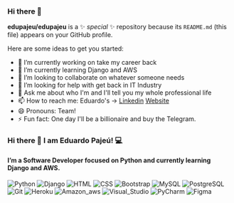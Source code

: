 ### Hi there 👋


**edupajeu/edupajeu** is a ✨ _special_ ✨ repository because its `README.md` (this file) appears on your GitHub profile.

Here are some ideas to get you started:

- 🔭 I’m currently working on take my career back
- 🌱 I’m currently learning Django and AWS
- 👯 I’m looking to collaborate on whatever someone needs 
- 🤔 I’m looking for help with get back in IT Industry
- 💬 Ask me about who I'm and I'll tell you my whole professional life
- 📫 How to reach me: 
                      Eduardo's -> [Linkedin](https://www.linkedin.com/in/eduardo-pajeú)
                                   [Website](https://eduardopajeu.xyz)
- 😄 Pronouns: Team!
- ⚡ Fun fact: One day I'll be a billionaire and buy the Telegram.

### Hi there 👋 I am Eduardo Pajeú! 💻


#### I’m a Software Developer focused on Python and currently learning Django and AWS. 

####


![Python](https://img.shields.io/badge/Python-ED8B00?style=for-the-badge&logo=python&logoColor=blue)
![Django](https://img.shields.io/badge/Django-6DB33F?style=for-the-badge&logo=django&logoColor=white)
![HTML](https://img.shields.io/badge/HTML-239120?style=for-the-badge&logo=html5&logoColor=white)
![CSS](https://img.shields.io/badge/CSS3-1572B6?style=for-the-badge&logo=css3&logoColor=white)
![Bootstrap](https://img.shields.io/badge/Bootstrap-20232A?style=for-the-badge&logo=bootstrap&logoColor=61DAFB)
![MySQL](https://img.shields.io/badge/MySQL-00000F?style=for-the-badge&logo=mysql&logoColor=white)
![PostgreSQL](https://img.shields.io/badge/PostgreSQL-316192?style=for-the-badge&logo=postgresql&logoColor=white)
![Git](https://img.shields.io/badge/Git-F05032?style=for-the-badge&logo=git&logoColor=white)
![Heroku](https://img.shields.io/badge/Heroku-430098?style=for-the-badge&logo=heroku&logoColor=white)
![Amazon_aws](https://img.shields.io/badge/Amazon_AWS-232F3E?style=for-the-badge&logo=amazon-aws&logoColor=white)
![Visual_Studio](https://img.shields.io/badge/Visual_Studio_Code-0078D4?style=for-the-badge&logo=visual%20studio%20code&logoColor=white)
![PyCharm](https://img.shields.io/badge/PyCharm-2C2255?style=for-the-badge&logo=pycharm&logoColor=white)
![Figma](https://img.shields.io/badge/Figma-F24E1E?style=for-the-badge&logo=figma&logoColor=white)

